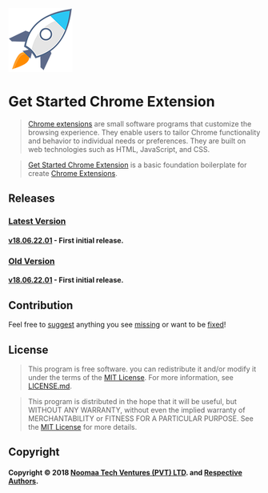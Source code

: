 [![Get Started Chrome Extension](Documents/Logos/GetStartedIcon_128x128.png)](https://github.com/noomaa/GetStartedChromeExtension)

# Get Started Chrome Extension 

> [Chrome extensions](https://github.com/noomaa/GetStartedChromeExtension) are small software programs that customize the browsing experience. They enable users to tailor Chrome functionality and behavior to individual needs or preferences. They are built on web technologies such as HTML, JavaScript, and CSS. 

> [Get Started Chrome Extension](https://github.com/noomaa/GetStartedChromeExtension) is a basic foundation boilerplate for create [Chrome Extensions](https://github.com/noomaa/GetStartedChromeExtension).


## Releases
### [Latest Version](https://github.com/noomaa/GetStartedChromeExtension/releases/latest)
#### [v18.06.22.01](https://github.com/Noomaa/GetStartedChromeExtension/releases/tag/v18.06.22.01) - First initial release.

### [Old Version](https://github.com/noomaa/GetStartedChromeExtension/releases)
#### [v18.06.22.01](https://github.com/Noomaa/GetStartedChromeExtension/releases/tag/v18.06.22.01) - First initial release.


## Contribution
Feel free to [suggest](https://github.com/noomaa/GetStartedChromeExtension/issues) anything you see [missing](https://github.com/noomaa/GetStartedChromeExtension/issues) or want to be [fixed](https://github.com/noomaa/GetStartedChromeExtension/issues)!


## License

> This program is free software. you can redistribute it and/or modify it under the terms of the [MIT License](LICENSE.md). For more information, see [LICENSE.md](LICENSE.md).

> This program is distributed in the hope that it will be useful, but WITHOUT ANY WARRANTY, without even the implied warranty of MERCHANTABILITY or FITNESS FOR A PARTICULAR PURPOSE. See the [MIT License](LICENSE.md) for more details.


## Copyright

#### Copyright © 2018 [Noomaa Tech Ventures (PVT) LTD](https://www.noomaa.lk). and [Respective Authors](https://github.com/noomaa/GetStartedChromeExtension/graphs/contributors).
